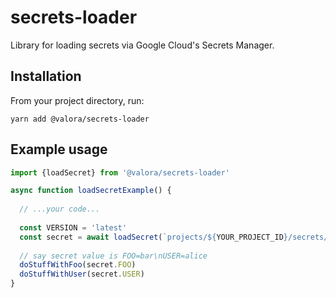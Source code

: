# secrets-loader
Library for loading secrets via Google Cloud's Secrets Manager.

## Installation
From your project directory, run:

`yarn add @valora/secrets-loader`

## Example usage
```typescript
import {loadSecret} from '@valora/secrets-loader'

async function loadSecretExample() {
  
  // ...your code...
  
  const VERSION = 'latest'
  const secret = await loadSecret(`projects/${YOUR_PROJECT_ID}/secrets/${YOUR_SECRET_NAME}/${VERSION}`)
  
  // say secret value is FOO=bar\nUSER=alice
  doStuffWithFoo(secret.FOO)
  doStuffWithUser(secret.USER)
}
```
